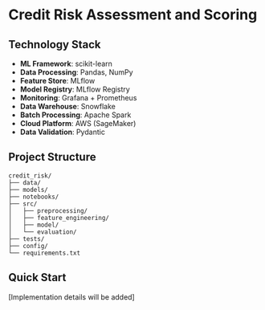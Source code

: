 # Credit Risk Assessment and Scoring

## Technology Stack
- **ML Framework**: scikit-learn
- **Data Processing**: Pandas, NumPy
- **Feature Store**: MLflow
- **Model Registry**: MLflow Registry
- **Monitoring**: Grafana + Prometheus
- **Data Warehouse**: Snowflake
- **Batch Processing**: Apache Spark
- **Cloud Platform**: AWS (SageMaker)
- **Data Validation**: Pydantic

## Project Structure
```
credit_risk/
├── data/
├── models/
├── notebooks/
├── src/
│   ├── preprocessing/
│   ├── feature_engineering/
│   ├── model/
│   └── evaluation/
├── tests/
├── config/
└── requirements.txt
```

## Quick Start
[Implementation details will be added] 